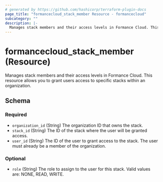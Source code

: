 ```yaml
---
# generated by https://github.com/hashicorp/terraform-plugin-docs
page_title: "formancecloud_stack_member Resource - formancecloud"
subcategory: ""
description: |-
  Manages stack members and their access levels in Formance Cloud. This resource allows you to grant users access to specific stacks within an organization.
---
```


# formancecloud_stack_member (Resource)

Manages stack members and their access levels in Formance Cloud. This resource allows you to grant users access to specific stacks within an organization.



<!-- schema generated by tfplugindocs -->
## Schema

### Required

- `organization_id` (String) The organization ID that owns the stack.
- `stack_id` (String) The ID of the stack where the user will be granted access.
- `user_id` (String) The ID of the user to grant access to the stack. The user must already be a member of the organization.

### Optional

- `role` (String) The role to assign to the user for this stack. Valid values are: NONE, READ, WRITE.
